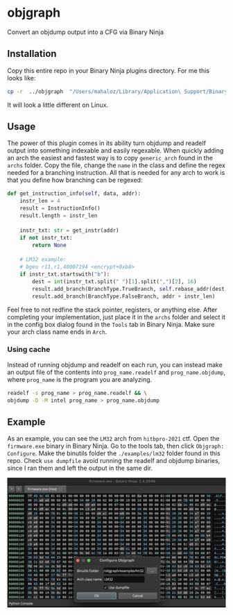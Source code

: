 # objgraph
Convert an objdump output into a CFG via Binary Ninja

## Installation
Copy this entire repo in your Binary Ninja plugins directory. For me this looks like:
```bash
cp -r  ../objgraph  "/Users/mahaloz/Library/Application\ Support/Binary\ Ninja/plugins/"
```

It will look a little different on Linux.

## Usage
The power of this plugin comes in its ability turn objdump and readelf output into something
indexable and easily regexable. When quickly adding an arch the easiest and fastest way is
to copy `generic_arch` found in the `archs` folder. Copy the file, change the `name` in the class
and define the regex needed for a branching instruction. All that is needed for any arch to work
is that you define how branching can be regexed:

```python
def get_instruction_info(self, data, addr):
    instr_len = 4
    result = InstructionInfo()
    result.length = instr_len

    instr_txt: str = get_instr(addr)
    if not instr_txt:
        return None
    
    # LM32 example:
    # bgeu r11,r1,40007194 <encrypt+0xb8>
    if instr_txt.startswith("b"):
        dest = int(instr_txt.split(" ")[1].split(",")[2], 16)
        result.add_branch(BranchType.TrueBranch, self.rebase_addr(dest, up=False))
        result.add_branch(BranchType.FalseBranch, addr + instr_len)
```

Feel free to not redfine the stack pointer, registers, or anything else. After completing
your implementation, just place it in the `archs` folder and select it in the config box
dialog found in the `Tools` tab in Binary Ninja. Make sure your arch class name ends in 
`Arch`.

### Using cache

Instead of running objdump and readelf on each run, you can instead make an output file
of the contents into `prog_name.readelf` and `prog_name.objdump`, where `prog_name` is 
the program you are analyzing. 
```bash
readelf -s prog_name > prog_name.readelf && \
objdump -D -M intel prog_name > prog_name.objdump
```

## Example

As an example, you can see the `LM32` arch from `hitbpro-2021` ctf. Open the `firmware.exe` binary in 
Binary Ninja. Go to the tools tab, then click `Objgraph: Configure`. Make the binutils folder the
`./examples/lm32` folder found in this repo. Check `use dumpfile` avoid running the readelf and objdump
binaries, since I ran them and left the output in the same dir.

![](./assets/objgraph_demo.png)



